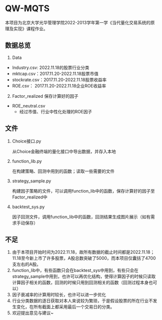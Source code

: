 # QW-MQTS

本项目为北京大学光华管理学院2022-2013学年第一学《当代量化交易系统的原理及实现》课程作业。

## 数据总览
1. Data
 - Industry.csv: 2022.11.18的股票行业分类
 - mktcap.csv：2017.11.20-2022.11.18股票市值
 - stockrate.csv：2017.11.20-2022.11.18股票收益率
 - ROE.csv： 2017.11.20-2022.11.18企业ROE收益率

2. Factor_realized
保存计算好的因子
  - ROE_neutral.csv
    - 经过市值、行业中性化处理的ROE因子


## 文件
1. Choice接口.py
    
    从Choice金融终端的量化接口中导出数据，并存入本地

2. function_lib.py
    
    在构建策略、回测中用到的函数；读取一些需要的文件

3. strategy_sample.py
    
    构建因子策略的文件，可以调用function_lib中的函数，保存计算好的因子至Factor_realized中
    
4. backtest_sys.py
    
    因子回测文件，调用function_lib中的函数，回测结果生成图片展示（如有需求手动保存）


## 不足
1. 由于本项目开始时间为2022.11.18，故所有数据的截止时间都是2022.11.18；11.18至今新上市了许多股票，A股总数突破了5000，而本项目仅囊括了4700支左右的A股。
2. function_lib中，有些函数只会在backtest_sys中用到，有些只会在strategy_sample中用到，也许可以再优化结构，使得计算因子的时候只读取计算因子相关的函数，回测的时候只用到回测相关的函数（回测过程本身也可以）
3. 因子衰减率的计算用时较长，也许可以进一步优化
4. 行业分类数据的逐日获取对本人来说较为繁琐，于是假设股票的所在行业不发生变化，在所有截面上都采用最后一个交易日的分类。
5. 欢迎提出意见与建议~
